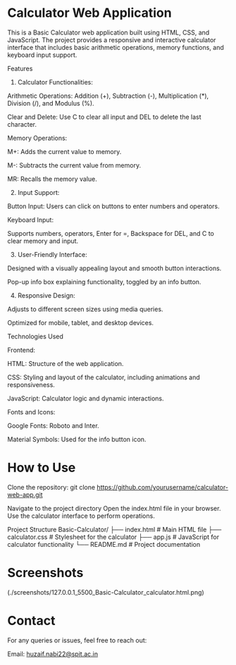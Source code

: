 

# Calculator Web Application

This is a Basic Calculator web application built using HTML, CSS, and JavaScript. The project provides a responsive and interactive calculator interface that includes basic arithmetic operations, memory functions, and keyboard input support.

Features

1. Calculator Functionalities:

Arithmetic Operations: Addition (+), Subtraction (-), Multiplication (*), Division (/), and Modulus (%).

Clear and Delete: Use C to clear all input and DEL to delete the last character.

Memory Operations:

M+: Adds the current value to memory.

M-: Subtracts the current value from memory.

MR: Recalls the memory value.

2. Input Support:

Button Input: Users can click on buttons to enter numbers and operators.

Keyboard Input:

Supports numbers, operators, Enter for =, Backspace for DEL, and C to clear memory and input.

3. User-Friendly Interface:

Designed with a visually appealing layout and smooth button interactions.

Pop-up info box explaining functionality, toggled by an info button.

4. Responsive Design:

Adjusts to different screen sizes using media queries.

Optimized for mobile, tablet, and desktop devices.

Technologies Used

Frontend:

HTML: Structure of the web application.

CSS: Styling and layout of the calculator, including animations and responsiveness.

JavaScript: Calculator logic and dynamic interactions.

Fonts and Icons:

Google Fonts: Roboto and Inter.

Material Symbols: Used for the info button icon.


# How to Use

Clone the repository:
git clone https://github.com/yourusername/calculator-web-app.git

Navigate to the project directory
Open the index.html file in your browser.
Use the calculator interface to perform operations.


Project Structure
Basic-Calculator/
├── index.html       # Main HTML file
├── calculator.css   # Stylesheet for the calculator
├── app.js           # JavaScript for calculator functionality
└── README.md        # Project documentation

# Screenshots
(./screenshots/127.0.0.1_5500_Basic-Calculator_calculator.html.png)



# Contact

For any queries or issues, feel free to reach out:

Email: huzaif.nabi22@spit.ac.in